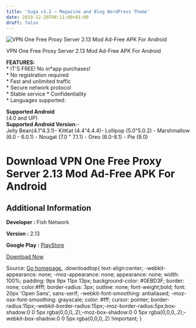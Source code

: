 ```yaml
---
title: 'Suga v1.2 – Magazine and Blog WordPress Theme'
date: 2019-12-20T08:11:00+01:00
draft: false
---
```


![VPN One Free Proxy Server 2.13 Mod Ad-Free APK For Android](https://i2.wp.com/apkhome.net/wp-content/uploads/2019/12/VPN-One-Free-Proxy-Server-2.13-Mod-Ad-Free.png "VPN One Free Proxy Server 2.13 Mod Ad-Free APK For Android")

  

VPN One Free Proxy Server 2.13 Mod Ad-Free APK For Android

**FEATURES:**  
\* IT'S FREE! No in\*app purchases!  
\* No registration required  
\* Fast and unlimited traffic  
\* Secure network protocol  
\* Stable service \* Confidentiality  
\* Languages supported:

**Supported Android**  
{4.0 and UP}  
**Supported Android Version**:-  
Jelly Bean(4.1"4.3.1)- KitKat (4.4"4.4.4)- Lollipop (5.0"5.0.2) - Marshmallow (6.0 - 6.0.1) - Nougat (7.0 " 7.1.1) - Oreo (8.0-8.1) - Pie (9.0)

Download VPN One Free Proxy Server 2.13 Mod Ad-Free APK For Android
===================================================================

Additional Information
----------------------

**Developer :** Fish Network

**Version :** 2.13

**Google Play :** [PlayStore](https://play.google.com/store/apps/details?id=com.vpnone&hl=en)

  

[Download Now](https://store4app.co/post/vpn-one-free-proxy-server-2-13-mod-ad-free-apk-for-android_1576783892)

  
Source: [Go homepage.](https://store4app.co/post/vpn-one-free-proxy-server-2-13-mod-ad-free-apk-for-android_1576783892) .downloadtop{ text-align:center; -webkit-appearance: none; -moz-appearance: none; appearance: none; width: 100%; padding: 9px 9px 11px 13px; background-color: #0EBD3F; border: none; color:#fff; border-radius: 3px; outline: none; font-weight;bold; font: 20px 'Open Sans', sans-serif; -webkit-font-smoothing: antialiased; -moz-osx-font-smoothing: grayscale; color: #fff; cursor: pointer; border-radius:15px;-webkit-border-radius:15px;-moz-border-radius:5px;box-shadow:0 0 5px rgba(0,0,0,.2);-moz-box-shadow:0 0 5px rgba(0,0,0,.2);-webkit-box-shadow:0 0 5px rgba(0,0,0,.2) !important; }